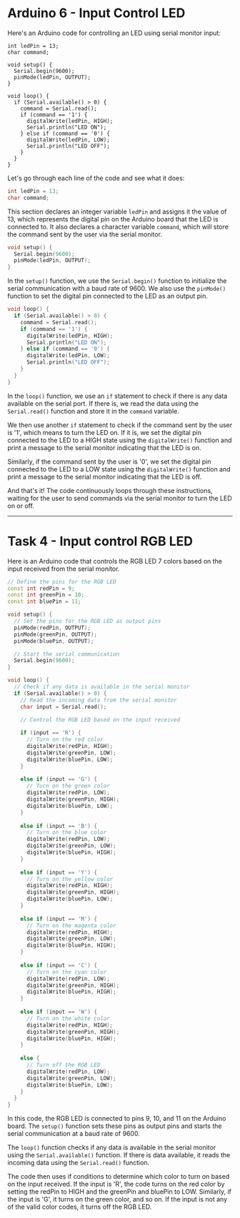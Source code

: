 # Arduino 6 - Input Control LED

Here's an Arduino code for controlling an LED using serial monitor input:

```arduino
int ledPin = 13;
char command;

void setup() {
  Serial.begin(9600);
  pinMode(ledPin, OUTPUT);
}

void loop() {
  if (Serial.available() > 0) {
    command = Serial.read();
    if (command == '1') {
      digitalWrite(ledPin, HIGH);
      Serial.println("LED ON");
    } else if (command == '0') {
      digitalWrite(ledPin, LOW);
      Serial.println("LED OFF");
    }
  }
}
```

Let's go through each line of the code and see what it does:

```C++
int ledPin = 13;
char command;
```

This section declares an integer variable `ledPin` and assigns it the value of 13, which represents the digital pin on the Arduino board that the LED is connected to. It also declares a character variable `command`, which will store the command sent by the user via the serial monitor.

```C++
void setup() {
  Serial.begin(9600);
  pinMode(ledPin, OUTPUT);
}
```

In the `setup()` function, we use the `Serial.begin()` function to initialize the serial communication with a baud rate of 9600. We also use the `pinMode()` function to set the digital pin connected to the LED as an output pin.

```C++
void loop() {
  if (Serial.available() > 0) {
    command = Serial.read();
    if (command == '1') {
      digitalWrite(ledPin, HIGH);
      Serial.println("LED ON");
    } else if (command == '0') {
      digitalWrite(ledPin, LOW);
      Serial.println("LED OFF");
    }
  }
}
```

In the `loop()` function, we use an `if` statement to check if there is any data available on the serial port. If there is, we read the data using the `Serial.read()` function and store it in the `command` variable.

We then use another `if` statement to check if the command sent by the user is '1', which means to turn the LED on. If it is, we set the digital pin connected to the LED to a HIGH state using the `digitalWrite()` function and print a message to the serial monitor indicating that the LED is on.

Similarly, if the command sent by the user is '0', we set the digital pin connected to the LED to a LOW state using the `digitalWrite()` function and print a message to the serial monitor indicating that the LED is off.

And that's it! The code continuously loops through these instructions, waiting for the user to send commands via the serial monitor to turn the LED on or off.

-----------------------------------------------------------------------------------------------------------------------------------------------------------------------

# Task 4 - Input control RGB LED

Here is an Arduino code that controls the RGB LED 7 colors based on the input received from the serial monitor.

```C++
// Define the pins for the RGB LED
const int redPin = 9;
const int greenPin = 10;
const int bluePin = 11;

void setup() {
  // Set the pins for the RGB LED as output pins
  pinMode(redPin, OUTPUT);
  pinMode(greenPin, OUTPUT);
  pinMode(bluePin, OUTPUT);

  // Start the serial communication
  Serial.begin(9600);
}

void loop() {
  // Check if any data is available in the serial monitor
  if (Serial.available() > 0) {
    // Read the incoming data from the serial monitor
    char input = Serial.read();

    // Control the RGB LED based on the input received
    
    if (input == 'R') {
      // Turn on the red color
      digitalWrite(redPin, HIGH);
      digitalWrite(greenPin, LOW);
      digitalWrite(bluePin, LOW);
    } 
    
    else if (input == 'G') {
      // Turn on the green color
      digitalWrite(redPin, LOW);
      digitalWrite(greenPin, HIGH);
      digitalWrite(bluePin, LOW);
    } 
    
    else if (input == 'B') {
      // Turn on the blue color
      digitalWrite(redPin, LOW);
      digitalWrite(greenPin, LOW);
      digitalWrite(bluePin, HIGH);
    } 
    
    else if (input == 'Y') {
      // Turn on the yellow color
      digitalWrite(redPin, HIGH);
      digitalWrite(greenPin, HIGH);
      digitalWrite(bluePin, LOW);
    } 
    
    else if (input == 'M') {
      // Turn on the magenta color
      digitalWrite(redPin, HIGH);
      digitalWrite(greenPin, LOW);
      digitalWrite(bluePin, HIGH);
    } 
    
    else if (input == 'C') {
      // Turn on the cyan color
      digitalWrite(redPin, LOW);
      digitalWrite(greenPin, HIGH);
      digitalWrite(bluePin, HIGH);
    } 
    
    else if (input == 'W') {
      // Turn on the white color
      digitalWrite(redPin, HIGH);
      digitalWrite(greenPin, HIGH);
      digitalWrite(bluePin, HIGH);
    } 
    
    else {
      // Turn off the RGB LED
      digitalWrite(redPin, LOW);
      digitalWrite(greenPin, LOW);
      digitalWrite(bluePin, LOW);
    }
  }
}
```

In this code, the RGB LED is connected to pins 9, 10, and 11 on the Arduino board. The `setup()` function sets these pins as output pins and starts the serial communication at a baud rate of 9600. 

The `loop()` function checks if any data is available in the serial monitor using the `Serial.available()` function. If there is data available, it reads the incoming data using the `Serial.read()` function.

The code then uses if conditions to determine which color to turn on based on the input received. If the input is 'R', the code turns on the red color by setting the redPin to HIGH and the greenPin and bluePin to LOW. Similarly, if the input is 'G', it turns on the green color, and so on. If the input is not any of the valid color codes, it turns off the RGB LED.
